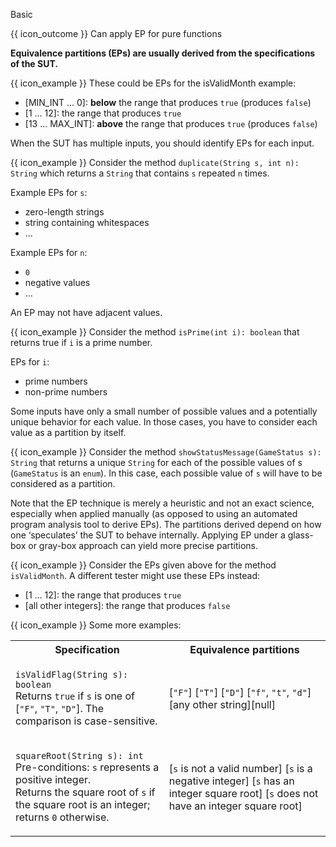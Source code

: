 <span id="title">Basic</span>

<span id="prereqs"></span>

<span id="outcomes">{{ icon_outcome }} Can apply EP for pure functions</span>

<div id="body">

**Equivalence partitions (EPs) are usually derived from the specifications of the SUT.**

<box>

{{ icon_example }} These could be EPs for the <trigger for="pop:epBasic-isValidMonth">isValidMonth</trigger> example:

* [MIN_INT ... 0]: **below** the range that produces `true` (produces `false`)
* [1 … 12]: the range that produces `true`
* [13 … MAX_INT]: **above** the range that produces `true` (produces `false`)

</box>

<popover id="pop:epBasic-isValidMonth" header="`isValidMonth`" placement="top">
  <div slot="content">
    <include src="../what/text.md#isValidMonth" />
  </div>
</popover>

When the SUT has multiple inputs, you should identify EPs for each input.

<box>

{{ icon_example }} Consider the method `duplicate(String s, int n): String` which returns a `String` that contains `s` repeated `n` times.

Example EPs for `s`:
* zero-length strings
* string containing whitespaces
* ...

Example EPs for `n`:
* `0`
* negative values
* ...

</box>

An EP may not have adjacent values.

<box>

{{ icon_example }} Consider the method `isPrime(int i): boolean` that returns true if `i` is a prime number.

EPs for `i`:
* prime numbers
* non-prime numbers

</box>

Some inputs have only a small number of possible values and a potentially unique behavior for each value. In those cases, you have to consider each value as a partition by itself.

<box>

{{ icon_example }} Consider the method `showStatusMessage(GameStatus s): String` that returns a unique `String` for each of the possible values of s (`GameStatus` is an `enum`). In this case, each possible value of `s` will have to be considered as a partition.

</box>

Note that the EP technique is merely a heuristic and not an exact science, especially when applied manually (as opposed to using an automated program analysis tool to derive EPs). The partitions derived depend on how one ‘speculates’ the SUT to behave internally. Applying EP under a glass-box or gray-box approach can yield more precise partitions.

<box>

{{ icon_example }} Consider the EPs given above for the method `isValidMonth`. A different tester might use these EPs instead:
* [1 … 12]: the range that produces `true`
* [all other integers]: the range that produces `false`

</box>

<box>

{{ icon_example }} Some more examples:

<table class="table">
<tbody>
  <tr>
    <th>Specification</th>
    <th>Equivalence partitions</th>
  </tr>
  <tr>
  <td>

`isValidFlag(String s): boolean`<br>
Returns `true` if `s` is one of [`"F"`, `"T"`, `"D"`]. The comparison is case-sensitive.

  </td>
  <td>

[`"F"`] [`"T"`] [`"D"`] [`"f"`, `"t"`, `"d"`] [any other string][null]

  </td>
  </tr>
  <tr>
  <td>

`squareRoot(String s): int`<br>
Pre-conditions: `s` represents a positive integer.<br>
Returns the square root of `s` if the square root is an integer; returns `0` otherwise.

  </td>
  <td>

[`s` is not a valid number] [`s` is a negative integer] [`s` has an integer square root] [`s` does not have an integer square root]

  </td>
  </tr>
</tbody>
</table>

</box>

</div>

<div id="extras">
  <include src="exercises.md" />
</div>
